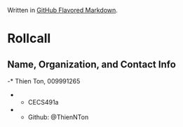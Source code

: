 Written in [GitHub Flavored Markdown](https://help.github.com/articles/github-flavored-markdown).

Rollcall
========

Name, Organization, and Contact Info
-------------------------------------------------
-*  Thien Ton, 009991265
-	* CECS491a 
-	* Github: @ThienNTon
